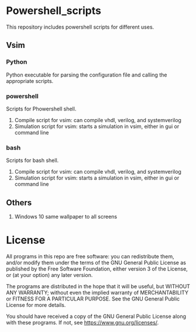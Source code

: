 # Powershell_scripts

This repository includes powershell scripts for different uses.

## Vsim

### Python

Python executable for parsing the configuration file and calling the appropriate scripts.

### powershell

Scripts for Phowershell shell.

1) Compile script for vsim: can compile vhdl, verilog, and systemverilog
2) Simulation script for vsim: starts a simulation in vsim, either in gui or command line

### bash

Scripts for bash shell.

1) Compile script for vsim: can compile vhdl, verilog, and systemverilog
2) Simulation script for vsim: starts a simulation in vsim, either in gui or command line

## Others

1) Windows 10 same wallpaper to all screens

# License

All programs in this repo are free software: you can redistribute them, and/or modify
them under the terms of the GNU General Public License as published by
the Free Software Foundation, either version 3 of the License, or
(at your option) any later version.

The programs are distributed in the hope that it will be useful,
but WITHOUT ANY WARRANTY; without even the implied warranty of
MERCHANTABILITY or FITNESS FOR A PARTICULAR PURPOSE.  See the
GNU General Public License for more details.

You should have received a copy of the GNU General Public License
along with these programs.  If not, see <https://www.gnu.org/licenses/>.
